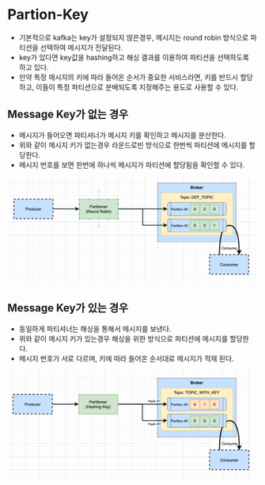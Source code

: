 # Partion-Key

- 기본적으로 kafka는 key가 설정되지 않은경우, 메시지는 round robin 방식으로 파티션을 선택하여 메시지가 전달된다.
- key가 있다면 key값을 hashing하고 해싱 결과를 이용하여 파티션을 선택하도록 하고 있다.
- 만약 특정 메시지의 키에 따라 들어온 순서가 중요한 서비스라면, 키를 반드시 할당하고, 이들이 특정 파티션으로 분배되도록 지정해주는 용도로 사용할 수 있다.


## Message Key가 없는 경우
- 메시지가 들어오면 파티셔너가 메시지 키를 확인하고 메시지를 분산한다.
- 위와 같이 메시지 키가 없는경우 라운드로빈 방식으로 한번씩 파티션에 메시지를 할당한다.
- 메시지 번호를 보면 한번에 하나씩 메시지가 파티션에 할당됨을 확인할 수 있다.

![img.png](img.png)

## Message Key가 있는 경우
- 동일하게 파티셔너는 해싱을 통해서 메시지를 보낸다.
- 위와 같이 메시지 키가 있는경우 해싱을 위한 방식으로 파티션에 메시지를 할당한다.
- 메시지 번호가 서로 다르며, 키에 따라 들어온 순서대로 메시지가 적재 된다.

![img_1.png](img_1.png)